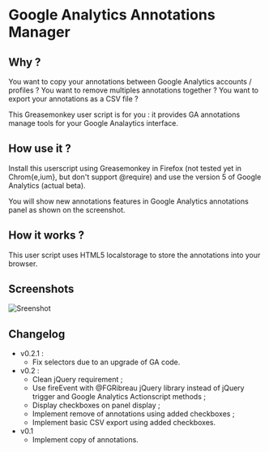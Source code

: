 Google Analytics Annotations Manager
====================================

Why ?
-----
You want to copy your annotations between Google Analytics accounts /
profiles ?
You want to remove multiples annotations together ?
You want to export your annotations as a CSV file ?

This Greasemonkey user script is for you : it provides GA annotations
manage tools for your Google Analaytics interface.

How use it ?
------------
Install this userscript using Greasemonkey in Firefox (not tested yet
in Chrom{e,ium}, but don't support @require) and use the version 5 of
Google Analytics (actual beta).

You will show new annotations features in Google Analytics annotations
panel as shown on the screenshot.

How it works ?
--------------
This user script uses HTML5 localstorage to store the annotations into
your browser.

Screenshots
-----------
![Sreenshot](https://lh5.googleusercontent.com/--qEEkeRfe0k/TljN9Egc1yI/AAAAAAAAAGk/a1drHp2QyvM/GA-Annotations-v0.2.PNG)

Changelog
---------
-   v0.2.1 :
    -    Fix selectors due to an upgrade of GA code.
-   v0.2 :
    -    Clean jQuery requirement ;
    -    Use fireEvent with @FGRibreau jQuery library instead of
         jQuery trigger and Google Analytics Actionscript methods ;
    -    Display checkboxes on panel display ;
    -    Implement remove of annotations using added checkboxes ;
    -    Implement basic CSV export using added checkboxes.
-   v0.1
    -    Implement copy of annotations.
